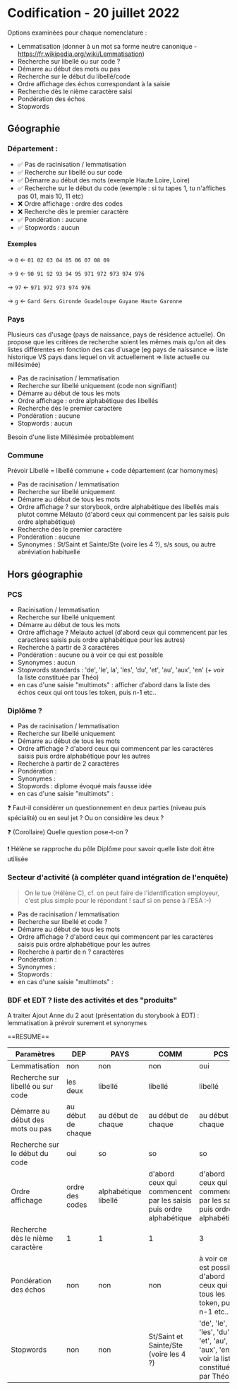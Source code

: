 # Codification - 20 juillet 2022


Options examinées pour chaque nomenclature :
* Lemmatisation (donner à un mot sa forme neutre canonique - https://fr.wikipedia.org/wiki/Lemmatisation)
* Recherche sur libellé ou sur code ?
* Démarre au début des mots ou pas
* Recherche sur le début du libellé/code
* Ordre affichage des échos correspondant à la saisie
* Recherche dès le nième caractère saisi
* Pondération des échos  
* Stopwords


## Géographie 

### Département : 

* :white_check_mark: Pas de racinisation / lemmatisation 
* :white_check_mark: Recherche sur libellé ou sur code
* :white_check_mark: Démarre au début des mots (exemple Haute Loire, Loire)
* :white_check_mark: Recherche sur le début du code (exemple : si tu tapes 1, tu n'affiches pas 01, mais 10, 11 etc)
* :x: Ordre affichage : ordre des codes
* :x: Recherche dès le premier caractère
* :white_check_mark: Pondération : aucune
* :white_check_mark: Stopwords : aucun


#### Exemples

→ `0`
← `01 02 03 04 05 06 07 08 09`

→ `9`
← `90 91 92 93 94 95 971 972 973 974 976`

→ `97`
← `971 972 973 974 976`

→ `g`
← `Gard Gers Gironde Guadeloupe Guyane Haute Garonne`


### Pays
Plusieurs cas d'usage (pays de naissance, pays de résidence actuelle). On propose que les critères de recherche soient les mêmes mais qu'on ait des listes différentes en fonction des cas d'usage (eg pays de naissance => liste historique VS pays dans lequel on vit actuellement => liste actuelle ou millésimée)

* Pas de racinisation / lemmatisation
* Recherche sur libellé uniquement (code non signifiant)
* Démarre au début de tous les mots 
* Ordre affichage : ordre alphabétique des libellés
* Recherche dès le premier caractère
* Pondération : aucune
* Stopwords : aucun


Besoin d'une liste Millésimée probablement



### Commune
Prévoir Libellé = libellé commune + code département (car homonymes)

* Pas de racinisation / lemmatisation
* Recherche sur libellé uniquement
* Démarre au début de tous les mots 
* Ordre affichage ? sur storybook, ordre alphabétique des libellés mais plutot comme Mélauto (d'abord ceux qui commencent par les saisis puis ordre alphabétique)
* Recherche dès le premier caractère
* Pondération : aucune
* Synonymes : St/Saint et Sainte/Ste  (voire les 4 ?), s/s sous, ou autre abréviation habituelle 


## Hors géographie 

### PCS
* Racinisation / lemmatisation
* Recherche sur libellé uniquement
* Démarre au début de tous les mots 
* Ordre affichage ? Melauto actuel (d'abord ceux qui commencent par les caractères saisis puis ordre alphabétique pour les autres) 
* Recherche à partir de 3 caractères  
* Pondération : aucune ou à voir ce qui est possible
* Synonymes : aucun
* Stopwords standards : 'de', 'le', la', 'les', 'du', 'et',  'au', 'aux', 'en' (+ voir la liste constituée par Théo)
* en cas d'une saisie "multimots" : afficher d'abord dans la liste des échos ceux qui ont tous les token, puis n-1 etc..


### Diplôme ?

* Pas de racinisation / lemmatisation
* Recherche sur libellé uniquement
* Démarre au début de tous les mots 
* Ordre affichage ? d'abord ceux qui commencent par les caractères saisis puis ordre alphabétique pour les autres
* Recherche à partir de 2 caractères  
* Pondération :  
* Synonymes :  
* Stopwords : diplome évoqué mais fausse idée
* en cas d'une saisie "multimots" : 


:question: Faut-il considérer un questionnement en deux parties (niveau puis spécialité) ou en seul jet ? Ou on considère les deux ?

:question: (Corollaire) Quelle question pose-t-on ?

:exclamation: Hélène se rapproche du pôle Diplôme pour savoir quelle liste doit être utilisée


### Secteur d'activité (à compléter quand intégration de l'enquête)

> On le tue (Hélène C), cf. on peut faire de l'identification employeur, c'est plus simple pour le répondant !
> sauf si on pense à l'ESA :-)

* Pas de racinisation / lemmatisation
* Recherche sur libellé et code ?
* Démarre au début de tous les mots 
* Ordre affichage ? d'abord ceux qui commencent par les caractères saisis puis ordre alphabétique pour les autres
* Recherche à partir de n ? caractères  
* Pondération :  
* Synonymes :  
* Stopwords : 
* en cas d'une saisie "multimots" : 


### BDF et EDT ? liste des activités et des "produits"

A traiter
Ajout Anne du 2 aout (présentation du storybook à EDT) : lemmatisation à prévoir surement et synonymes


==RESUME==
 
|Paramètres |DEP|PAYS|COMM|PCS|Diplome|
|-- |---|-|--|---|--|
| Lemmatisation |non|non|non|oui|non|
| Recherche sur libellé ou sur code|les deux|libellé|libellé|libellé|libellé|
| Démarre au début des mots ou pas|au début de chaque|au début de chaque|au début de chaque|au début de chaque|au début de chaque|
| Recherche sur le début du code|oui|so|so|so|so|
| Ordre affichage|ordre des codes|alphabétique libellé|d'abord ceux qui commencent par les saisis puis ordre alphabétique| d'abord ceux qui commencent par les saisis puis ordre alphabétique|d'abord ceux qui commencent par les saisis puis ordre alphabétique|
| Recherche dès le nième caractère|1|1|1|3 |2|
| Pondération des échos  |non|non|non|à voir ce qui est possible d'abord ceux qui ont tous les token, puis n-1 etc..|non|
| Stopwords|non|non|St/Saint et Sainte/Ste  (voire les 4 ?) |'de', 'le', la', 'les', 'du', 'et',  'au', 'aux', 'en' (+ voir la liste constituée par Théo)| diplome évoqué mais fausse idée|
    